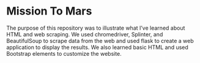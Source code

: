 # Mission To Mars

The purpose of this repository was to illustrate what I’ve learned about HTML and web scraping.  We used chromedriver, Splinter, and BeautifulSoup to scrape data from the web and used flask to create a web application to display the results.  We also learned basic HTML and used Bootstrap elements to customize the website.
